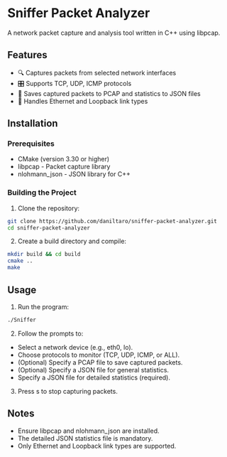 # Sniffer Packet Analyzer
A network packet capture and analysis tool written in C++ using libpcap.
## Features

- 🔍 Captures packets from selected network interfaces
- 🎛 Supports TCP, UDP, ICMP protocols
- 💾 Saves captured packets to PCAP and statistics to JSON files
- 📡 Handles Ethernet and Loopback link types

## Installation
### Prerequisites

- CMake (version 3.30 or higher)
- libpcap - Packet capture library
- nlohmann_json - JSON library for C++

### Building the Project

1. Clone the repository:
```bash
git clone https://github.com/daniltaro/sniffer-packet-analyzer.git
cd sniffer-packet-analyzer
```

2. Create a build directory and compile:
```bash
mkdir build && cd build
cmake ..
make
```



## Usage

1. Run the program:
```bash
./Sniffer
```

2. Follow the prompts to:

- Select a network device (e.g., eth0, lo).
- Choose protocols to monitor (TCP, UDP, ICMP, or ALL).
- (Optional) Specify a PCAP file to save captured packets.
- (Optional) Specify a JSON file for general statistics.
- Specify a JSON file for detailed statistics (required).

3. Press s to stop capturing packets.

## Notes

- Ensure libpcap and nlohmann_json are installed.
- The detailed JSON statistics file is mandatory.
- Only Ethernet and Loopback link types are supported.
